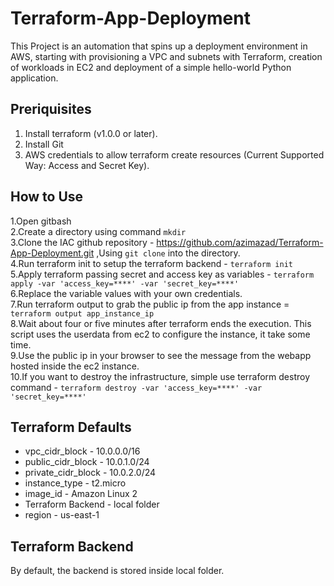 # Terraform-App-Deployment

This Project is an automation that spins up a deployment environment in AWS, starting with provisioning a VPC and subnets with Terraform, creation of workloads in EC2  and deployment of a simple hello-world Python application.

## Preriquisites
1. Install terraform (v1.0.0 or later).
2. Install Git
3. AWS credentials to allow terraform create resources (Current Supported Way: Access and Secret Key).

## How to Use

1.Open gitbash  
2.Create a directory using command `mkdir`  
3.Clone the IAC github repository - https://github.com/azimazad/Terraform-App-Deployment.git ,Using `git clone` into the directory.  
4.Run terraform init to setup the terraform backend - `terraform init`  
5.Apply terraform passing secret and access key as variables - `terraform apply -var 'access_key=****' -var 'secret_key=****'`  
6.Replace the variable values with your own credentials.  
7.Run terraform output to grab the public ip from the app instance = `terraform output app_instance_ip`  
8.Wait about four or five minutes after terraform ends the execution. This script uses the userdata from ec2 to configure the instance, it take some time.  
9.Use the public ip in your browser to see the message from the webapp hosted inside the ec2 instance.  
10.If you want to destroy the infrastructure, simple use terraform destroy command - `terraform destroy -var 'access_key=****' -var 'secret_key=****'`  

## Terraform Defaults

- vpc_cidr_block     - 10.0.0.0/16
- public_cidr_block  - 10.0.1.0/24
- private_cidr_block - 10.0.2.0/24
- instance_type      - t2.micro
- image_id           - Amazon Linux 2
- Terraform Backend  - local folder
- region             - us-east-1

## Terraform Backend

By default, the backend is stored inside local folder.
